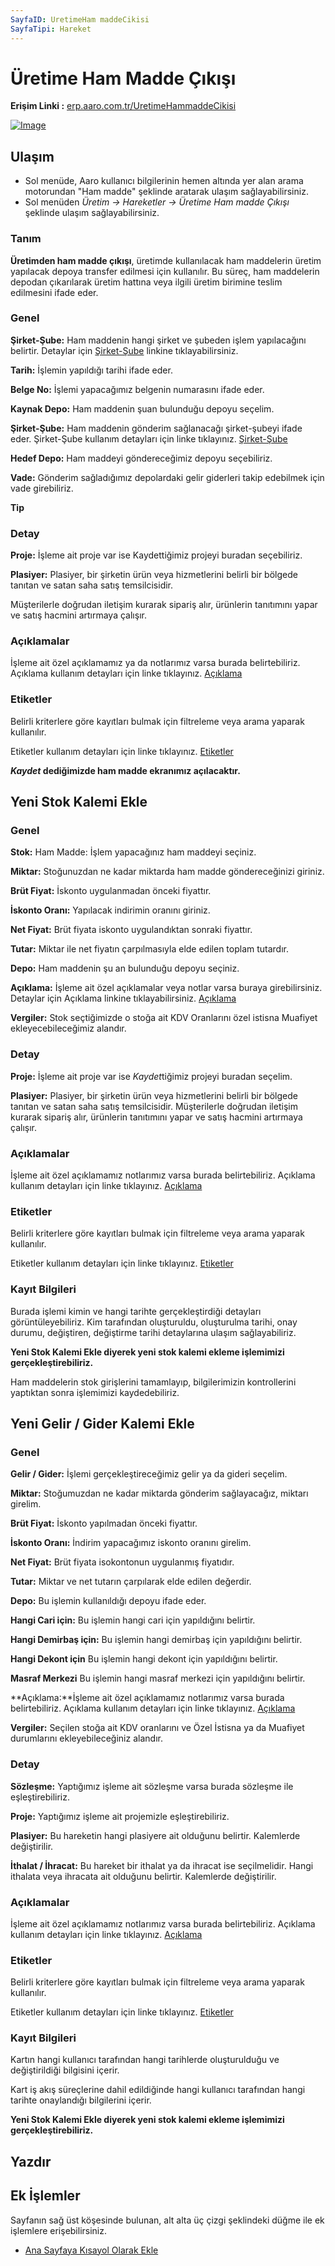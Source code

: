 ```yaml
---
SayfaID: UretimeHam maddeCikisi
SayfaTipi: Hareket
---
```


# Üretime Ham Madde Çıkışı

**Erişim Linki :** [erp.aaro.com.tr/UretimeHammaddeCikisi](erp.aaro.com.tr/UretimeHammaddeCikisi)

[![Image](../Uretim/uretimhammadde.png)](Uretim)

## Ulaşım

- Sol menüde, Aaro kullanıcı bilgilerinin hemen altında yer alan arama motorundan "Ham madde" şeklinde aratarak ulaşım sağlayabilirsiniz.
- Sol menüden *Üretim -> Hareketler -> Üretime Ham madde Çıkışı* şeklinde ulaşım sağlayabilirsiniz.

### Tanım
**Üretimden ham madde çıkışı**, üretimde kullanılacak ham maddelerin üretim yapılacak depoya transfer edilmesi için kullanılır. Bu süreç, ham maddelerin depodan çıkarılarak üretim hattına veya ilgili üretim birimine teslim edilmesini ifade eder.

### Genel
**Şirket-Şube:** Ham maddenin hangi şirket ve şubeden işlem yapılacağını belirtir. Detaylar için [Şirket-Şube](../TemelOzellikler/SirketSubeHareket.md) linkine tıklayabilirsiniz.

**Tarih:** İşlemin yapıldığı tarihi ifade eder.

**Belge No:** İşlemi yapacağımız belgenin numarasını ifade eder.

**Kaynak Depo:** Ham maddenin şuan bulunduğu depoyu seçelim.

**Şirket-Şube:** Ham maddenin gönderim sağlanacağı şirket-şubeyi ifade eder. Şirket-Şube kullanım detayları için linke tıklayınız. [Şirket-Şube](../TemelOzellikler/SirketSubeHareket.md)

**Hedef Depo:** Ham maddeyi göndereceğimiz depoyu seçebiliriz.

**Vade:** Gönderim sağladığımız depolardaki gelir giderleri takip edebilmek için vade girebiliriz.

**Tip**

### Detay

**Proje:** İşleme ait proje var ise Kaydettiğimiz projeyi buradan seçebiliriz.

**Plasiyer:** Plasiyer, bir şirketin ürün veya hizmetlerini belirli bir bölgede tanıtan ve satan saha satış temsilcisidir. 

Müşterilerle doğrudan iletişim kurarak sipariş alır, ürünlerin tanıtımını yapar ve satış hacmini artırmaya çalışır. 

### Açıklamalar

İşleme ait özel açıklamamız ya da notlarımız varsa burada belirtebiliriz. 
Açıklama kullanım detayları için linke tıklayınız. [Açıklama](../TemelOzellikler/Aciklama.md)

### Etiketler

Belirli kriterlere göre kayıtları bulmak için filtreleme veya arama yaparak kullanılır.


Etiketler kullanım detayları için linke tıklayınız. [Etiketler](../TemelOzellikler/Etiketler.md)


***Kaydet* dediğimizde ham madde ekranımız açılacaktır.**

## Yeni Stok Kalemi Ekle

### Genel 

**Stok:** Ham Madde: İşlem yapacağınız ham maddeyi seçiniz.

**Miktar:** Stoğunuzdan ne kadar miktarda ham madde göndereceğinizi giriniz.

**Brüt Fiyat:** İskonto uygulanmadan önceki fiyattır.

**İskonto Oranı:** Yapılacak indirimin oranını giriniz.

**Net Fiyat:** Brüt fiyata iskonto uygulandıktan sonraki fiyattır.

**Tutar:** Miktar ile net fiyatın çarpılmasıyla elde edilen toplam tutardır.

**Depo:** Ham maddenin şu an bulunduğu depoyu seçiniz.

**Açıklama:** İşleme ait özel açıklamalar veya notlar varsa buraya girebilirsiniz. Detaylar için Açıklama linkine tıklayabilirsiniz. [Açıklama](../TemelOzellikler/Aciklama.md)

**Vergiler:** Stok seçtiğimizde o stoğa ait KDV Oranlarını özel istisna Muafiyet ekleyecebileceğimiz alandır.

### Detay

**Proje:** İşleme ait proje var ise *Kaydet*tiğimiz projeyi buradan seçelim.

**Plasiyer:** Plasiyer, bir şirketin ürün veya hizmetlerini belirli bir bölgede tanıtan ve satan saha satış temsilcisidir. 
	Müşterilerle doğrudan iletişim kurarak sipariş alır, ürünlerin tanıtımını yapar ve satış hacmini artırmaya çalışır. 

### Açıklamalar

İşleme ait özel açıklamamız notlarımız varsa burada belirtebiliriz. 
Açıklama kullanım detayları için linke tıklayınız. [Açıklama](../TemelOzellikler/Aciklama.md)

### Etiketler

Belirli kriterlere göre kayıtları bulmak için filtreleme veya arama yaparak kullanılır.


Etiketler kullanım detayları için linke tıklayınız. [Etiketler](../TemelOzellikler/Etiketler.md)

### Kayıt Bilgileri

Burada işlemi kimin ve hangi tarihte gerçekleştirdiği detayları görüntüleyebiliriz.
Kim tarafından oluşturuldu, oluşturulma tarihi, onay durumu, değiştiren, değiştirme tarihi detaylarına ulaşım sağlayabiliriz.


**Yeni Stok Kalemi Ekle diyerek yeni stok kalemi ekleme işlemimizi gerçekleştirebiliriz.**

Ham maddelerin stok girişlerini tamamlayıp, bilgilerimizin kontrollerini yaptıktan sonra işlemimizi kaydedebiliriz.

## Yeni Gelir / Gider Kalemi Ekle

### Genel

**Gelir / Gider:** İşlemi gerçekleştireceğimiz gelir ya da gideri seçelim.

**Miktar:** Stoğumuzdan ne kadar miktarda gönderim sağlayacağız, miktarı girelim.

**Brüt Fiyat:** İskonto yapılmadan önceki fiyattır.

**İskonto Oranı:** İndirim yapacağımız iskonto oranını girelim.

**Net Fiyat:** Brüt fiyata isokontonun uygulanmış fiyatıdır.

**Tutar:** Miktar ve net tutarın çarpılarak elde edilen değerdir.

**Depo:** Bu işlemin kullanıldığı depoyu ifade eder.

**Hangi Cari için:** Bu işlemin hangi cari için yapıldığını belirtir.

**Hangi Demirbaş için:** Bu işlemin hangi demirbaş için yapıldığını belirtir.

**Hangi Dekont için** Bu işlemin hangi dekont için yapıldığını belirtir.

**Masraf Merkezi** Bu işlemin hangi masraf merkezi için yapıldığını belirtir.

**Açıklama:**İşleme ait özel açıklamamız notlarımız varsa burada belirtebiliriz. Açıklama kullanım detayları için linke tıklayınız. [Açıklama](../TemelOzellikler/Aciklama.md)

**Vergiler:** Seçilen stoğa ait KDV oranlarını ve Özel İstisna ya da Muafiyet durumlarını ekleyebileceğiniz alandır.

### Detay 

**Sözleşme:** Yaptığımız işleme ait sözleşme varsa burada sözleşme ile eşleştirebiliriz.

**Proje:** Yaptığımız işleme ait projemizle eşleştirebiliriz.

**Plasiyer:** Bu hareketin hangi plasiyere ait olduğunu belirtir. Kalemlerde değiştirilir.

**İthalat / İhracat:** Bu hareket bir ithalat ya da ihracat ise seçilmelidir. Hangi ithalata veya ihracata ait olduğunu belirtir. Kalemlerde değiştirilir.

### Açıklamalar

İşleme ait özel açıklamamız notlarımız varsa burada belirtebiliriz. 
Açıklama kullanım detayları için linke tıklayınız. [Açıklama](../TemelOzellikler/Aciklama.md)

### Etiketler

Belirli kriterlere göre kayıtları bulmak için filtreleme veya arama yaparak kullanılır.


Etiketler kullanım detayları için linke tıklayınız. [Etiketler](../TemelOzellikler/Etiketler.md)

### Kayıt Bilgileri

Kartın hangi kullanıcı tarafından hangi tarihlerde oluşturulduğu ve değiştirildiği bilgisini içerir.

Kart iş akış süreçlerine dahil edildiğinde hangi kullanıcı tarafından hangi tarihte onaylandığı bilgilerini içerir. 


**Yeni Stok Kalemi Ekle diyerek yeni stok kalemi ekleme işlemimizi gerçekleştirebiliriz.**

## Yazdır



## Ek İşlemler

 Sayfanın sağ üst köşesinde bulunan, alt alta üç çizgi şeklindeki düğme ile ek işlemlere erişebilirsiniz.



- [Ana Sayfaya Kısayol Olarak Ekle](../TemelOzellikler/KisaYollaraEkleme.md)
